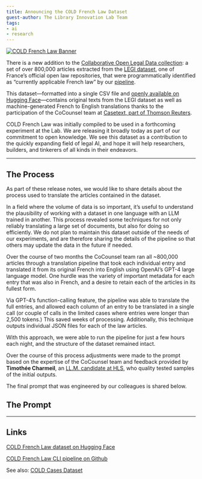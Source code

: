 ```yaml
---
title: Announcing the COLD French Law Dataset
guest-author: The Library Innovation Lab Team
tags:
- ai
- research
---
```

<a href="https://huggingface.co/datasets/harvard-lil/cold-french-law"><img src="https://lil-blog-media.s3.amazonaws.com/COLDfrenchlaw.webp" alt="COLD French Law Banner"/></a>

There is a new addition to the [Collaborative Open Legal Data collection](https://huggingface.co/harvard-lil): a set of over 800,000 articles extracted from the [LEGI dataset](https://www.data.gouv.fr/fr/datasets/legi-codes-lois-et-reglements-consolides/), one of France’s official open law repositories, that were programmatically identified as “currently applicable French law” by our [pipeline](https://github.com/harvard-lil/cold-french-law-pipeline).

This dataset—formatted into a single CSV file and [openly available on Hugging Face](https://huggingface.co/datasets/harvard-lil/cold-french-law)—contains original texts from the LEGI dataset as well as machine-generated French to English translations thanks to the participation of the CoCounsel team at [Casetext, part of Thomson Reuters](https://www.thomsonreuters.com/en/artificial-intelligence.html).

COLD French Law was initially compiled to be used in a forthcoming experiment at the Lab. We are releasing it broadly today as part of our commitment to open knowledge. We see this dataset as a contribution to the quickly expanding field of legal AI, and hope it will help researchers, builders, and tinkerers of all kinds in their endeavors.

---
## The Process
As part of these release notes, we would like to share details about the process used to translate the articles contained in the dataset.

In a field where the volume of data is so important, it’s useful to understand the plausibility of working with a dataset in one language with an LLM trained in another. This process revealed some techniques for not only reliably translating a large set of documents, but also for doing so efficiently. We do not plan to maintain this dataset outside of the needs of our experiments, and are therefore sharing the details of the pipeline so that others may update the data in the future if needed.

Over the course of two months the CoCounsel team ran all ~800,000 articles through a translation pipeline that took each individual entry and translated it from its original French into English using OpenAI’s GPT-4 large language model. One hurdle was the variety of important metadata for each entry that was also in French, and a desire to retain each of the articles in its fullest form.

Via GPT-4’s function-calling feature, the pipeline was able to translate the full entries, and allowed each column of an entry to be translated in a single call (or couple of calls in the limited cases where entries were longer than 2,500 tokens.) This saved weeks of processing. Additionally, this technique outputs individual JSON files for each of the law articles.

With this approach, we were able to run the pipeline for just a few hours each night, and the structure of the dataset remained intact.

Over the course of this process adjustments were made to the prompt based on the expertise of the CoCounsel team and feedback provided by **Timothée Charmeil**, an [LL.M. candidate at HLS](https://hls.harvard.edu/graduate-program/ll-m-program/), who quality tested samples of the initial outputs.

The final prompt that was engineered by our colleagues is shared below.

## The Prompt

<script src="https://gist.github.com/clare-stanton/441d8183d989c88e42def1fb2c392a3f.js"></script>

---
## Links
[COLD French Law dataset on Hugging Face](https://huggingface.co/datasets/harvard-lil/cold-french-law)

[COLD French Law CLI pipeline on Github](https://github.com/harvard-lil/cold-french-law-pipeline)

See also: [COLD Cases Dataset](https://huggingface.co/datasets/harvard-lil/cold-cases)

